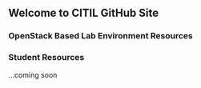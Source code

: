 ## Welcome to CITIL GitHub Site

### OpenStack Based Lab Environment Resources


### Student Resources

...coming soon